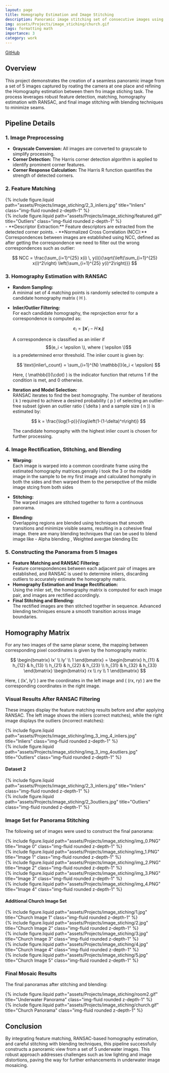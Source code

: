 ```yaml
---
layout: page
title: Homography Estimation and Image Stitching
description: Panoramic image stitching set of consecutive images using feature matchimng and Homography estimation
img: assets/Projects/image_stiching/church.gif
tags: formatting math
importance: 3
category: work
---
```


<a href="https://github.com/yashmewada9618/Image-Mosaicing">GitHub</a>

## Overview

This project demonstrates the creation of a seamless panoramic image from a set of 5 images captured by roating the camera at one place and refining the Homography estimation between them fro image stiching task. The process leverages robust feature detection, matching, homography estimation with RANSAC, and final image stitching with blending techniques to minimize seams.

## Pipeline Details

### 1. Image Preprocessing
- **Grayscale Conversion:** All images are converted to grayscale to simplify processing.
- **Corner Detection:** The Harris corner detection algorithm is applied to identify prominent corner features.
- **Corner Response Calculation:** The Harris R function quantifies the strength of detected corners.

### 2. Feature Matching
<div class="row">
  <div class="col-sm mt-3 mt-md-0">
    {% include figure.liquid path="assets/Projects/image_stiching/2_3_inliers.jpg" title="Inliers" class="img-fluid rounded z-depth-1" %}
  </div>
  <div class="col-sm mt-3 mt-md-0">
    {% include figure.liquid path="assets/Projects/image_stiching/featured.gif" title="Outliers" class="img-fluid rounded z-depth-1" %}
  </div>
</div>
- **Descriptor Extraction:** Feature descriptors are extracted from the detected corner points.
- **Normalized Cross Correlation (NCC):**  
  Correspondences between images are established using NCC, defined as after getting the correspondence we need to filter out the wrong correspondences such as outlier:

  $$
  NCC = \frac{\sum_{i=1}^{25} x(i) \, y(i)}{\sqrt{\left(\sum_{i=1}^{25} x(i)^2\right) \left(\sum_{i=1}^{25} y(i)^2\right)}}
  $$

### 3. Homography Estimation with RANSAC

- **Random Sampling:**  
  A minimal set of 4 matching points is randomly selected to compute a candidate homography matrix \( H \).

- **Inlier/Outlier Filtering:**  
  For each candidate homography, the reprojection error for a correspondence is computed as:

  $$
  e_i = \left\| \mathbf{x}'_i - H\,\mathbf{x}_i \right\|
  $$

  A correspondence is classified as an inlier if $$(e_i < \epsilon \), where ( \epsilon \)$$ is a predetermined error threshold. The inlier count is given by:

  $$
  \text{inlier\_count} = \sum_{i=1}^{N} \mathbb{I}(e_i < \epsilon)
  $$

  Here, \( \mathbb{I}(\cdot) \) is the indicator function that returns 1 if the condition is met, and 0 otherwise.

- **Iteration and Model Selection:**  
  RANSAC iterates to find the best homography. The number of iterations \( k \) required to achieve a desired probability \( p \) of selecting an outlier-free subset (given an outlier ratio \( \delta \) and a sample size \( n \)) is estimated by:

  $$
  k = \frac{\log(1-p)}{\log\left(1-(1-\delta)^n\right)}
  $$

  The candidate homography with the highest inlier count is chosen for further processing.

### 4. Image Rectification, Stitching, and Blending

- **Warping:**  
  Each image is warped into a common coordinate frame using the estimated homography matrices.genrally i took the 3 or the middle image in the sample to be my first image and calculated homgrahy in both the sides and then warped them to the persepctive of the miidle image stcing from both sides

- **Stitching:**  
  The warped images are stitched together to form a continuous panorama.

- **Blending:**  
  Overlapping regions are blended using techniques that smooth transitions and minimize visible seams, resulting in a cohesive final image. there are many blending techniques that can be used to blend image like - Alpha blending , Weighted avergae blending Etc

### 5. Constructing the Panorama from 5 Images
- **Feature Matching and RANSAC Filtering:**  
  Feature correspondences between each adjacent pair of images are established, and RANSAC is used to determine inliers, discarding outliers to accurately estimate the homography matrix.
- **Homography Estimation and Image Rectification:**  
  Using the inlier set, the homography matrix is computed for each image pair, and images are rectified accordingly.
- **Final Stitching and Blending:**  
  The rectified images are then stitched together in sequence. Advanced blending techniques ensure a smooth transition across image boundaries.

## Homography Matrix

For any two images of the same planar scene, the mapping between corresponding pixel coordinates is given by the homography matrix:

$$
\begin{bmatrix} lx' \\ ly' \\ 1 \end{bmatrix} =
\begin{bmatrix} h_{11} & h_{12} & h_{13} \\ h_{21} & h_{22} & h_{23} \\ h_{31} & h_{32} & h_{33} \end{bmatrix}
\begin{bmatrix} rx \\ ry \\ 1 \end{bmatrix}
$$

Here, \( (lx', ly') \) are the coordinates in the left image and \( (rx, ry) \) are the corresponding coordinates in the right image.

### Visual Results After RANSAC Filtering

These images display the feature matching results before and after applying RANSAC. The left image shows the inliers (correct matches), while the right image displays the outliers (incorrect matches):

<div class="row">
  <div class="col-sm mt-3 mt-md-0">
    {% include figure.liquid path="assets/Projects/image_stiching/img_3_img_4_inliers.jpg" title="Inliers" class="img-fluid rounded z-depth-1" %}
  </div>
  <div class="col-sm mt-3 mt-md-0">
    {% include figure.liquid path="assets/Projects/image_stiching/img_3_img_4outliers.jpg" title="Outliers" class="img-fluid rounded z-depth-1" %}
  </div>
</div>

#### Dataset 2
<div class="row">
  <div class="col-sm mt-3 mt-md-0">
    {% include figure.liquid path="assets/Projects/image_stiching/2_3_inliers.jpg" title="Inliers" class="img-fluid rounded z-depth-1" %}
  </div>
  <div class="col-sm mt-3 mt-md-0">
    {% include figure.liquid path="assets/Projects/image_stiching/2_3outliers.jpg" title="Outliers" class="img-fluid rounded z-depth-1" %}
  </div>
</div>

### Image Set for Panorama Stitching

The following set of images were used to construct the final panorama:

<div class="row">
  <div class="col-sm mt-3 mt-md-0">
    {% include figure.liquid path="assets/Projects/image_stiching/img_0.PNG" title="Image 0" class="img-fluid rounded z-depth-1" %}
  </div>
  <div class="col-sm mt-3 mt-md-0">
    {% include figure.liquid path="assets/Projects/image_stiching/img_1.PNG" title="Image 1" class="img-fluid rounded z-depth-1" %}
  </div>
  <div class="col-sm mt-3 mt-md-0">
    {% include figure.liquid path="assets/Projects/image_stiching/img_2.PNG" title="Image 2" class="img-fluid rounded z-depth-1" %}
  </div>
  <div class="col-sm mt-3 mt-md-0">
    {% include figure.liquid path="assets/Projects/image_stiching/img_3.PNG" title="Image 3" class="img-fluid rounded z-depth-1" %}
  </div>
  <div class="col-sm mt-3 mt-md-0">
    {% include figure.liquid path="assets/Projects/image_stiching/img_4.PNG" title="Image 4" class="img-fluid rounded z-depth-1" %}
  </div>
</div>

#### Additional Church Image Set
<div class="row">
  <div class="col-sm mt-3 mt-md-0">
    {% include figure.liquid path="assets/Projects/image_stiching/1.jpg" title="Church Image 1" class="img-fluid rounded z-depth-1" %}
  </div>
  <div class="col-sm mt-3 mt-md-0">
    {% include figure.liquid path="assets/Projects/image_stiching/2.jpg" title="Church Image 2" class="img-fluid rounded z-depth-1" %}
  </div>
  <div class="col-sm mt-3 mt-md-0">
    {% include figure.liquid path="assets/Projects/image_stiching/3.jpg" title="Church Image 3" class="img-fluid rounded z-depth-1" %}
  </div>
  <div class="col-sm mt-3 mt-md-0">
    {% include figure.liquid path="assets/Projects/image_stiching/4.jpg" title="Church Image 4" class="img-fluid rounded z-depth-1" %}
  </div>
  <div class="col-sm mt-3 mt-md-0">
    {% include figure.liquid path="assets/Projects/image_stiching/5.jpg" title="Church Image 5" class="img-fluid rounded z-depth-1" %}
  </div>
</div>

### Final Mosaic Results

The final panoramas after stitching and blending:

<div class="row">
  <div class="col-sm mt-3 mt-md-0">
    {% include figure.liquid path="assets/Projects/image_stiching/room2.gif" title="Underwater Panorama" class="img-fluid rounded z-depth-1" %}
  </div>
  <div class="col-sm mt-3 mt-md-0">
    {% include figure.liquid path="assets/Projects/image_stiching/church.gif" title="Church Panorama" class="img-fluid rounded z-depth-1" %}
  </div>
</div>

## Conclusion

By integrating feature matching, RANSAC-based homography estimation, and careful stitching with blending techniques, this pipeline successfully constructs a panoramic view from a set of 5 underwater images. This robust approach addresses challenges such as low lighting and image distortions, paving the way for further enhancements in underwater image mosaicing.
